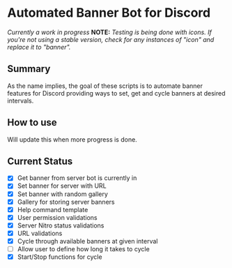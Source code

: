 # Automated Banner Bot for Discord

*Currently a work in progress*
**NOTE:** *Testing is being done with icons. If you're not using a stable version, check for any instances of "icon" and replace it to "banner".*

## Summary
As the name implies, the goal of these scripts is to automate banner features for Discord providing ways to set, get and cycle banners at desired intervals. 

## How to use
Will update this when more progress is done. 

## Current Status

 - [x] Get banner from server bot is currently in
 - [x] Set banner for server with URL
 - [x] Set banner with random gallery
 - [x] Gallery for storing server banners 
 - [x] Help command template
 - [x] User permission validations
 - [x] Server Nitro status validations
 - [x] URL validations
 - [x] Cycle through available banners at given interval
 - [ ] Allow user to define how long it takes to cycle
 - [x] Start/Stop functions for cycle
